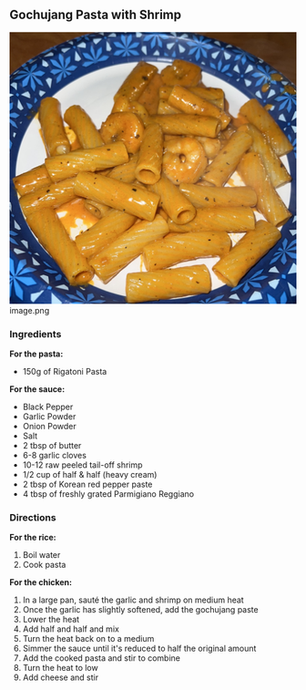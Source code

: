 ## Gochujang Pasta with Shrimp 

![shrimp_pasta](/images/shrimp_pasta.jpg)
image.png
### Ingredients

**For the pasta:**
- 150g of Rigatoni Pasta

**For the sauce:**
- Black Pepper
- Garlic Powder
- Onion Powder
- Salt 
- 2 tbsp of butter
- 6-8 garlic cloves
- 10-12 raw peeled tail-off shrimp
- 1/2 cup of half & half (heavy cream)
- 2 tbsp of Korean red pepper paste
- 4 tbsp of freshly grated Parmigiano Reggiano


### Directions

**For the rice:**
1. Boil water
1. Cook pasta

**For the chicken:**
1. In a large pan, sauté the garlic and shrimp on medium heat
1. Once the garlic has slightly softened, add the gochujang paste
1. Lower the heat 
1. Add half and half and mix
1. Turn the heat back on to a medium
1. Simmer the sauce until it's reduced to half the original amount
1. Add the cooked pasta and stir to combine
1. Turn the heat to low
1. Add cheese and stir